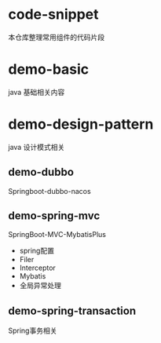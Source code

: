 # code-snippet
本仓库整理常用组件的代码片段

# demo-basic
java 基础相关内容

# demo-design-pattern
java 设计模式相关

## demo-dubbo
Springboot-dubbo-nacos

## demo-spring-mvc
SpringBoot-MVC-MybatisPlus
- spring配置
- Filer
- Interceptor
- Mybatis
- 全局异常处理

## demo-spring-transaction
Spring事务相关
